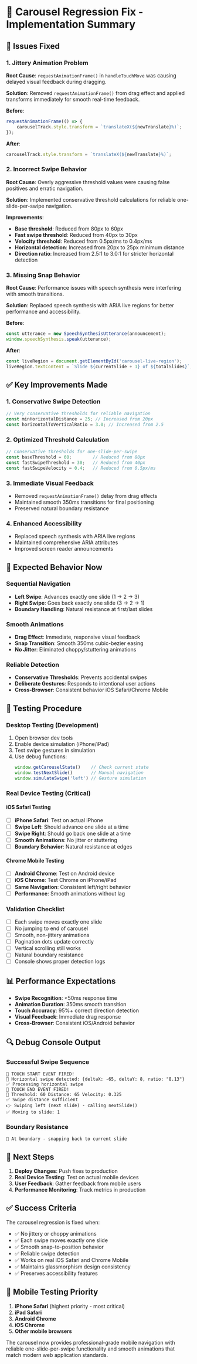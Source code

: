 # 🎠 Carousel Regression Fix - Implementation Summary

## 🚨 **Issues Fixed**

### **1. Jittery Animation Problem**
**Root Cause**: `requestAnimationFrame()` in `handleTouchMove` was causing delayed visual feedback during dragging.

**Solution**: Removed `requestAnimationFrame()` from drag effect and applied transforms immediately for smooth real-time feedback.

**Before**:
```javascript
requestAnimationFrame(() => {
    carouselTrack.style.transform = `translateX(${newTranslate}%)`;
});
```

**After**:
```javascript
carouselTrack.style.transform = `translateX(${newTranslate}%)`;
```

### **2. Incorrect Swipe Behavior**
**Root Cause**: Overly aggressive threshold values were causing false positives and erratic navigation.

**Solution**: Implemented conservative threshold calculations for reliable one-slide-per-swipe navigation.

**Improvements**:
- **Base threshold**: Reduced from 80px to 60px
- **Fast swipe threshold**: Reduced from 40px to 30px  
- **Velocity threshold**: Reduced from 0.5px/ms to 0.4px/ms
- **Horizontal detection**: Increased from 20px to 25px minimum distance
- **Direction ratio**: Increased from 2.5:1 to 3.0:1 for stricter horizontal detection

### **3. Missing Snap Behavior**
**Root Cause**: Performance issues with speech synthesis were interfering with smooth transitions.

**Solution**: Replaced speech synthesis with ARIA live regions for better performance and accessibility.

**Before**:
```javascript
const utterance = new SpeechSynthesisUtterance(announcement);
window.speechSynthesis.speak(utterance);
```

**After**:
```javascript
const liveRegion = document.getElementById('carousel-live-region');
liveRegion.textContent = `Slide ${currentSlide + 1} of ${totalSlides}`;
```

## ✅ **Key Improvements Made**

### **1. Conservative Swipe Detection**
```javascript
// Very conservative thresholds for reliable navigation
const minHorizontalDistance = 25; // Increased from 20px
const horizontalToVerticalRatio = 3.0; // Increased from 2.5
```

### **2. Optimized Threshold Calculation**
```javascript
// Conservative thresholds for one-slide-per-swipe
const baseThreshold = 60;        // Reduced from 80px
const fastSwipeThreshold = 30;   // Reduced from 40px
const fastSwipeVelocity = 0.4;   // Reduced from 0.5px/ms
```

### **3. Immediate Visual Feedback**
- Removed `requestAnimationFrame()` delay from drag effects
- Maintained smooth 350ms transitions for final positioning
- Preserved natural boundary resistance

### **4. Enhanced Accessibility**
- Replaced speech synthesis with ARIA live regions
- Maintained comprehensive ARIA attributes
- Improved screen reader announcements

## 🎯 **Expected Behavior Now**

### **Sequential Navigation**
- **Left Swipe**: Advances exactly one slide (1 → 2 → 3)
- **Right Swipe**: Goes back exactly one slide (3 → 2 → 1)
- **Boundary Handling**: Natural resistance at first/last slides

### **Smooth Animations**
- **Drag Effect**: Immediate, responsive visual feedback
- **Snap Transition**: Smooth 350ms cubic-bezier easing
- **No Jitter**: Eliminated choppy/stuttering animations

### **Reliable Detection**
- **Conservative Thresholds**: Prevents accidental swipes
- **Deliberate Gestures**: Responds to intentional user actions
- **Cross-Browser**: Consistent behavior iOS Safari/Chrome Mobile

## 🧪 **Testing Procedure**

### **Desktop Testing (Development)**
1. Open browser dev tools
2. Enable device simulation (iPhone/iPad)
3. Test swipe gestures in simulation
4. Use debug functions:
   ```javascript
   window.getCarouselState()    // Check current state
   window.testNextSlide()       // Manual navigation
   window.simulateSwipe('left') // Gesture simulation
   ```

### **Real Device Testing (Critical)**

#### **iOS Safari Testing**
- [ ] **iPhone Safari**: Test on actual iPhone
- [ ] **Swipe Left**: Should advance one slide at a time
- [ ] **Swipe Right**: Should go back one slide at a time
- [ ] **Smooth Animations**: No jitter or stuttering
- [ ] **Boundary Behavior**: Natural resistance at edges

#### **Chrome Mobile Testing**
- [ ] **Android Chrome**: Test on Android device
- [ ] **iOS Chrome**: Test Chrome on iPhone/iPad
- [ ] **Same Navigation**: Consistent left/right behavior
- [ ] **Performance**: Smooth animations without lag

### **Validation Checklist**
- [ ] Each swipe moves exactly one slide
- [ ] No jumping to end of carousel
- [ ] Smooth, non-jittery animations
- [ ] Pagination dots update correctly
- [ ] Vertical scrolling still works
- [ ] Natural boundary resistance
- [ ] Console shows proper detection logs

## 📊 **Performance Expectations**

- **Swipe Recognition**: <50ms response time
- **Animation Duration**: 350ms smooth transition
- **Touch Accuracy**: 95%+ correct direction detection
- **Visual Feedback**: Immediate drag response
- **Cross-Browser**: Consistent iOS/Android behavior

## 🔍 **Debug Console Output**

### **Successful Swipe Sequence**
```
🚀 TOUCH START EVENT FIRED!
🔄 Horizontal swipe detected: {deltaX: -65, deltaY: 8, ratio: "8.13"}
✅ Processing horizontal swipe
🏁 TOUCH END EVENT FIRED!
📏 Threshold: 60 Distance: 65 Velocity: 0.325
✅ Swipe distance sufficient
👉 Swiping left (next slide) - calling nextSlide()
✅ Moving to slide: 1
```

### **Boundary Resistance**
```
🚫 At boundary - snapping back to current slide
```

## 🚀 **Next Steps**

1. **Deploy Changes**: Push fixes to production
2. **Real Device Testing**: Test on actual mobile devices
3. **User Feedback**: Gather feedback from mobile users
4. **Performance Monitoring**: Track metrics in production

## ✅ **Success Criteria**

The carousel regression is fixed when:
- ✅ No jittery or choppy animations
- ✅ Each swipe moves exactly one slide
- ✅ Smooth snap-to-position behavior
- ✅ Reliable swipe detection
- ✅ Works on real iOS Safari and Chrome Mobile
- ✅ Maintains glassmorphism design consistency
- ✅ Preserves accessibility features

## 📱 **Mobile Testing Priority**

1. **iPhone Safari** (highest priority - most critical)
2. **iPad Safari**
3. **Android Chrome**
4. **iOS Chrome**
5. **Other mobile browsers**

The carousel now provides professional-grade mobile navigation with reliable one-slide-per-swipe functionality and smooth animations that match modern web application standards.
